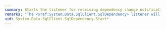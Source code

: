```yaml
---
summary: Starts the listener for receiving dependency change notifications.
remarks: "The <xref:System.Data.SqlClient.SqlDependency> listener will restart when an error occurs in the [!INCLUDE[ssNoVersion](~/includes/ssnoversion-md.md)] connection.  \n  \n Multiple calls to the <xref:System.Data.SqlClient.SqlDependency.Start%2A> method can be made, subject to the following restrictions:  \n  \n-   Multiple calls with identical parameters (the same connection string and Windows credentials in the calling thread) are valid.  \n  \n-   Multiple calls with different connection strings are valid as long as:  \n  \n    -   Each connection string specifies a different database, or  \n  \n    -   Each connection string specifies a different user, or  \n  \n    -   The calls come from different application domains.  \n  \n You can make the <xref:System.Data.SqlClient.SqlDependency> work correctly for applications that use multiple threads to represent different user credentials without giving the dbo role to the group, because different user can subscribe and listen (using [System.Web.Caching.SqlCacheDependency](assetId:///System.Web.Caching.SqlCacheDependency?qualifyHint=False&amp;autoUpgrade=True) or <xref:System.Data.SqlClient.SqlCommand>) to a notification queue created by an administrator. When the relevant application domain starts, call Start with the (Windows) credentials of a user that has permission to initialize a service/queue (the CREATE QUEUE and CREATE SERVICE permissions for the database). Ensure that Start is only called once per AppDomain, otherwise an ambiguity exception is raised.  The user thread must have permission to subscribe to the notification (the SUBSCRIBE QUERY NOTIFICATIONS permission for the database). <xref:System.Data.SqlClient.SqlDependency> will associate the subscription request of a non-administrator user to the service/queue created by the administrator."
uid: System.Data.SqlClient.SqlDependency.Start*
---
```

